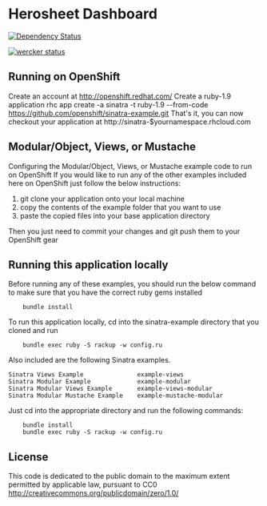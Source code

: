 Herosheet Dashboard
===================

[![Dependency Status](https://gemnasium.com/Borja/herosinatra.svg)](https://gemnasium.com/Borja/herosinatra)

[![wercker status](https://app.wercker.com/status/4c38ae43c4609f479aedf505f70c6395/m "wercker status")](https://app.wercker.com/project/bykey/4c38ae43c4609f479aedf505f70c6395)

Running on OpenShift
--------------------
Create an account at http://openshift.redhat.com/
Create a ruby-1.9 application
    rhc app create -a sinatra -t ruby-1.9 --from-code https://github.com/openshift/sinatra-example.git
That's it, you can now checkout your application at
    http://sinatra-$yournamespace.rhcloud.com

Modular/Object, Views, or Mustache
----------------------------------
Configuring the Modular/Object, Views, or Mustache example code to run on OpenShift
If you would like to run any of the other examples included here on OpenShift just follow the below instructions:

1. git clone your application onto your local machine
2. copy the contents of the example folder that you want to use
3. paste the copied files into your base application directory

Then you just need to commit your changes and git push them to your OpenShift gear


Running this application locally
----------------------------------
Before running any of these examples, you should run the below command to make sure that you have the correct ruby gems installed

		bundle install

To run this application locally, cd into the sinatra-example directory that you cloned and run

		bundle exec ruby -S rackup -w config.ru

Also included are the following Sinatra examples.

	Sinatra Views Example               example-views
	Sinatra Modular Example             example-modular
	Sinatra Modular Views Example       example-views-modular
	Sinatra Modular Mustache Example    example-mustache-modular

Just cd into the appropriate directory and run the following commands:

		bundle install
		bundle exec ruby -S rackup -w config.ru
		

License
-------
This code is dedicated to the public domain to the maximum extent
permitted by applicable law, pursuant to CC0
http://creativecommons.org/publicdomain/zero/1.0/
